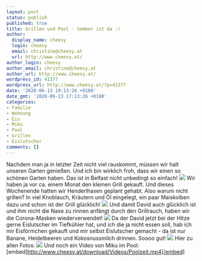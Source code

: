 ```yaml
---
layout: post
status: publish
published: true
title: Grillen und Pool - Sommer ist da :)
author:
  display_name: cheesy
  login: cheesy
  email: christine@cheesy.at
  url: http://www.cheesy.at/
author_login: cheesy
author_email: christine@cheesy.at
author_url: http://www.cheesy.at/
wordpress_id: 41377
wordpress_url: http://www.cheesy.at/?p=41377
date: '2020-06-13 19:13:26 +0100'
date_gmt: '2020-06-13 17:13:26 +0100'
categories:
- Familie
- Wohnung
- Eis
- Miku
- Pool
- Grillen
- Eislutscher
comments: []
---
```

Nachdem man ja in letzter Zeit nicht viel rauskommt, müssen wir halt unseren Garten genießen. Und ich bin wirklich froh, dass wir einen so schönen Garten haben. Das ist in Belfast nicht unbedingt so einfach!
![](http://www.cheesy.at/wp-content/uploads/Coronazeit-086.jpg)
Wir haben ja vor ca. einem Monat den kleinen Grill gekauft. Und dieses Wochenende hatten wir Henderlhaxen geplant gehabt. Also warum nicht grillen? In viel Knoblauch, Kräutern und Öl eingelegt, ein paar Maiskolben dazu und schon ist der Grill glücklich!
![](http://www.cheesy.at/wp-content/uploads/Coronazeit-083.jpg)
Und damit David auch glücklich ist und ihm nicht die Nase zu rinnen anfängt durch den Grillrauch, haben wir die Corona-Masken wiederverwendet!
![](http://www.cheesy.at/wp-content/uploads/Coronazeit-079.jpg)
Da der David jetzt bei der Hitze gerne Eislutscher im Tiefkühler hat, und ich die ja nicht essen soll, hab ich mir Eisförmchen gekauft und mir selbst Eislutscher gemacht - da ist nur Banane, Heidelbeeren und Kokosnussmilch drinnen. Soooo gut!
![](http://www.cheesy.at/wp-content/uploads/Coronazeit-082.jpg)
Hier zu allen Fotos:
[![](http://www.cheesy.at/wp-content/uploads/Coronazeit-077.jpg)](http://www.cheesy.at/fotos/leben-in-belfast/2020-2/covid-19/)
Und noch ein Video von Miku im Pool:
[embed]http://www.cheesy.at/download/Videos/Poolzeit.mp4[/embed]
